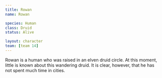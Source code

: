 ```yaml
---
title: Rowan
name: Rowan

species: Human
class: Druid
status: Alive

layout: character
team: [team 14]
---
```


Rowan is a human who was raised in an elven druid circle. At this moment, little is known about this wandering druid. It is clear, however, that he has not spent much time in cities.


